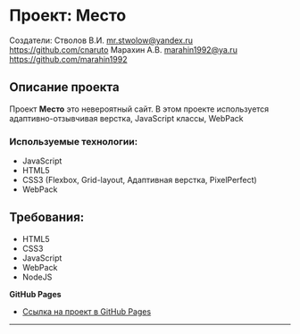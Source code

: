 # Проект: Место
Создатели: 
  Стволов В.И. mr.stwolow@yandex.ru  https://github.com/cnaruto
  Марахин А.В. marahin1992@ya.ru  https://github.com/marahin1992 


## Описание проекта
Проект **Место** это невероятный сайт. В этом проекте используется адаптивно-отзывчивая верстка, JavaScript классы, WebPack

### Используемые технологии:
* JavaScript
* HTML5
* CSS3 (Flexbox, Grid-layout, Адаптивная верстка, PixelPerfect)
* WebPack

## Требования:
* HTML5
* CSS3
* JavaScript
* WebPack
* NodeJS


**GitHub Pages**

* [Ссылка на проект в GitHub Pages](https://marahin1992.github.io/mesto-project/index.html)
____________________________________________________

